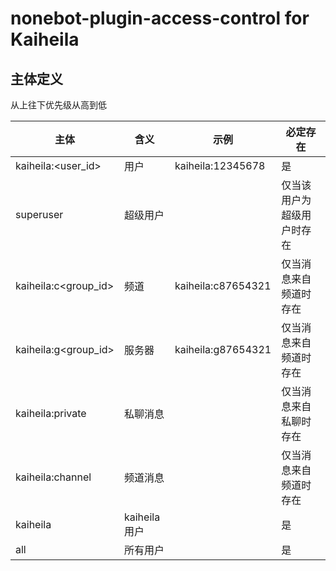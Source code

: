 nonebot-plugin-access-control for Kaiheila
========

## 主体定义

从上往下优先级从高到低

| 主体                   | 含义         | 示例                 | 必定存在          |
|----------------------|------------|--------------------|---------------|
| kaiheila:<user_id>   | 用户         | kaiheila:12345678  | 是             |
| superuser            | 超级用户       |                    | 仅当该用户为超级用户时存在 |
| kaiheila:c<group_id> | 频道         | kaiheila:c87654321 | 仅当消息来自频道时存在   |
| kaiheila:g<group_id> | 服务器        | kaiheila:g87654321 | 仅当消息来自频道时存在   |
| kaiheila:private     | 私聊消息       |                    | 仅当消息来自私聊时存在   |
| kaiheila:channel     | 频道消息       |                    | 仅当消息来自频道时存在   |
| kaiheila             | kaiheila用户 |                    | 是             |
| all                  | 所有用户       |                    | 是             |
